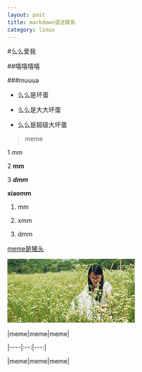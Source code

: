 ```yaml
---
layout: post
title: markdown语法联系
category: linux
---
```


#么么爱我

##嘻嘻嘻嘻

###muuua

- 么么是坏蛋

- 么么是大大坏蛋

- 么么是超级大坏蛋

> meme

1 *mm*

2 **mm**

3 ***dmm***

__xiaomm__

1. mm

3. xmm

6. dmm


[meme是猪头](http://sun-silence.github.io/)


![mmmmmm](/images/templatemo_tn_3.jpg)


|meme|meme|meme|

|----|:--:|---:|

|meme|meme|meme|
